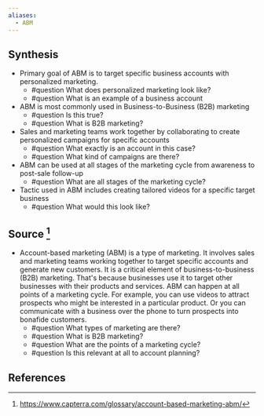 ```yaml
---
aliases:
  - ABM
---
```

## Synthesis
- Primary goal of ABM is to target specific business accounts with personalized marketing.
	- #question What does personalized marketing look like?
	- #question What is an example of a business account
- ABM is most commonly used in Business-to-Business (B2B) marketing
	- #question Is this true?
	- #question What is B2B marketing?
- Sales and marketing teams work together by collaborating to create personalized campaigns for specific accounts
	- #question What exactly is an account in this case?
	- #question What kind of campaigns are there?
- ABM can be used at all stages of the marketing cycle from awareness to post-sale follow-up
	- #question What are all stages of the marketing cycle?
- Tactic used in ABM includes creating tailored videos for a specific target business
	- #question What would this look like?
## Source [^1]
- Account-based marketing (ABM) is a type of marketing. It involves sales and marketing teams working together to target specific accounts and generate new customers. It is a critical element of business-to-business (B2B) marketing. That's because businesses use it to target other businesses with their products and services. ABM can happen at all points of a marketing cycle. For example, you can use videos to attract prospects who might be interested in a particular product. Or you can communicate with a business over the phone to turn prospects into bonafide customers.
	- #question What types of marketing are there? 
	- #question What is B2B marketing?
	- #question What are the points of a marketing cycle?
	- #question Is this relevant at all to account planning? 
## References

[^1]: https://www.capterra.com/glossary/account-based-marketing-abm/